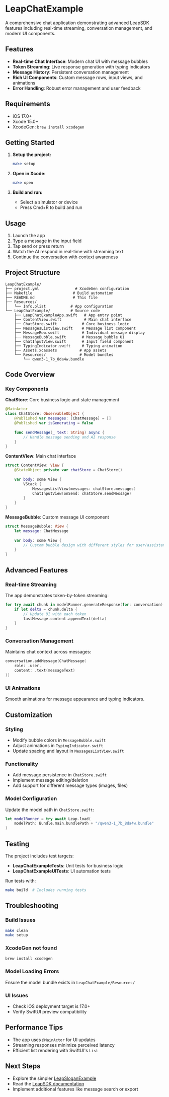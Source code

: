 # LeapChatExample

A comprehensive chat application demonstrating advanced LeapSDK features including real-time streaming, conversation management, and modern UI components.

## Features

- **Real-time Chat Interface**: Modern chat UI with message bubbles
- **Token Streaming**: Live response generation with typing indicators  
- **Message History**: Persistent conversation management
- **Rich UI Components**: Custom message rows, input views, and animations
- **Error Handling**: Robust error management and user feedback

## Requirements

- iOS 17.0+
- Xcode 15.0+
- XcodeGen: `brew install xcodegen`

## Getting Started

1. **Setup the project:**
   ```bash
   make setup
   ```

2. **Open in Xcode:**
   ```bash
   make open
   ```

3. **Build and run:**
   - Select a simulator or device
   - Press Cmd+R to build and run

## Usage

1. Launch the app
2. Type a message in the input field
3. Tap send or press return
4. Watch the AI respond in real-time with streaming text
5. Continue the conversation with context awareness

## Project Structure

```
LeapChatExample/
├── project.yml                # XcodeGen configuration
├── Makefile                  # Build automation
├── README.md                 # This file
├── Resources/
│   └── Info.plist           # App configuration
└── LeapChatExample/         # Source code
    ├── LeapChatExampleApp.swift   # App entry point
    ├── ContentView.swift          # Main chat interface
    ├── ChatStore.swift           # Core business logic
    ├── MessagesListView.swift    # Message list component
    ├── MessageRow.swift          # Individual message display
    ├── MessageBubble.swift       # Message bubble UI
    ├── ChatInputView.swift       # Input field component
    ├── TypingIndicator.swift     # Typing animation
    ├── Assets.xcassets          # App assets
    └── Resources/               # Model bundles
        └── qwen3-1_7b_8da4w.bundle
```

## Code Overview

### Key Components

**ChatStore**: Core business logic and state management
```swift
@MainActor
class ChatStore: ObservableObject {
    @Published var messages: [ChatMessage] = []
    @Published var isGenerating = false
    
    func sendMessage(_ text: String) async {
        // Handle message sending and AI response
    }
}
```

**ContentView**: Main chat interface
```swift
struct ContentView: View {
    @StateObject private var chatStore = ChatStore()
    
    var body: some View {
        VStack {
            MessagesListView(messages: chatStore.messages)
            ChatInputView(onSend: chatStore.sendMessage)
        }
    }
}
```

**MessageBubble**: Custom message UI component
```swift
struct MessageBubble: View {
    let message: ChatMessage
    
    var body: some View {
        // Custom bubble design with different styles for user/assistant
    }
}
```

## Advanced Features

### Real-time Streaming
The app demonstrates token-by-token streaming:
```swift
for try await chunk in modelRunner.generateResponse(for: conversation) {
    if let delta = chunk.delta {
        // Update UI with each token
        lastMessage.content.appendText(delta)
    }
}
```

### Conversation Management
Maintains chat context across messages:
```swift
conversation.addMessage(ChatMessage(
    role: .user,
    content: .text(messageText)
))
```

### UI Animations
Smooth animations for message appearance and typing indicators.

## Customization

### Styling
- Modify bubble colors in `MessageBubble.swift`
- Adjust animations in `TypingIndicator.swift`
- Update spacing and layout in `MessagesListView.swift`

### Functionality
- Add message persistence in `ChatStore.swift`
- Implement message editing/deletion
- Add support for different message types (images, files)

### Model Configuration
Update the model path in `ChatStore.swift`:
```swift
let modelRunner = try await Leap.load(
    modelPath: Bundle.main.bundlePath + "/qwen3-1_7b_8da4w.bundle"
)
```

## Testing

The project includes test targets:
- **LeapChatExampleTests**: Unit tests for business logic
- **LeapChatExampleUITests**: UI automation tests

Run tests with:
```bash
make build  # Includes running tests
```

## Troubleshooting

### Build Issues
```bash
make clean
make setup
```

### XcodeGen not found
```bash
brew install xcodegen
```

### Model Loading Errors
Ensure the model bundle exists in `LeapChatExample/Resources/`

### UI Issues
- Check iOS deployment target is 17.0+
- Verify SwiftUI preview compatibility

## Performance Tips

- The app uses `@MainActor` for UI updates
- Streaming responses minimize perceived latency
- Efficient list rendering with SwiftUI's `List`

## Next Steps

- Explore the simpler [LeapSloganExample](../LeapSloganExample/)
- Read the [LeapSDK documentation](https://leap.liquid.ai/docs/ios-quick-start-guide)
- Implement additional features like message search or export